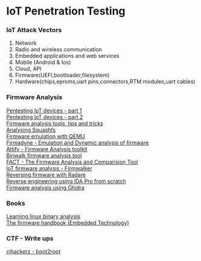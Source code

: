 # IoT Penetration Testing

### IoT Attack Vectors
1. Network<br/>
2. Radio and wireless communication<br/>
3. Embedded applications and web services<br/>
4. Mobile (Android & Ios)<br/>
5. Cloud, API<br/>
6. Firmware(UEFI,bootloader,filesystem)<br/>
7. Hardware(chips,eproms,uart pins,connectors,RTM modules,uart cables)

### Firmware Analysis
[Pentesting IoT devices - part 1](https://blog.mindedsecurity.com/2018/09/pentesting-iot-devices-part-1-static.html)<br/>
[Pentesting IoT devices - part 2](https://blog.mindedsecurity.com/2018/10/pentesting-iot-devices-part-2-dynamic.html)<br/>
[Firmware analysis tools, tips and tricks](https://www.pentestpartners.com/security-blog/how-to-do-firmware-analysis-tools-tips-and-tricks/)<br/>
[Analysing Squashfs](https://lifs.hallym.ac.kr/blog/2019/08/19/File-System-Analysis-of-LG-Forensic-Image-with-Binwalk.html)<br/>
[Firmware emulation with QEMU](https://www.youtube.com/watch?v=G0NNBloGIvs)<br/>
[Firmadyne - Emulation and Dynamic analysis of firmware](https://github.com/firmadyne/firmadyne)<br/>
[Attify - Firmware Analysis toolkit](https://blog.attify.com/getting-started-with-firmware-emulation/)<br/>
[Binwalk firmware analysis tool](https://www.refirmlabs.com/reverse-engineering-my-routers-firmware-with-binwalk/)<br/>
[FACT - The Firmware Analysis and Comparision Tool](https://fkie-cad.github.io/FACT_core/)<br/>
[IoT firmware analysis - Firmwalker](https://github.com/craigz28/firmwalker)<br/>
[Reversing firmware with Radare](https://www.bored-nerds.com/reversing/radare/automotive/2019/07/07/reversing-firmware-with-radare.html)<br/>
[Reverse engineering using IDA Pro from scratch](https://www.youtube.com/watch?v=bYDK5IJphPU)<br/>
[Firmware analysis using Ghidra](https://chdk.fandom.com/wiki/Firmware_analysis_with_Ghidra)

### Books
[Learning linux binary analysis](https://www.packtpub.com/networking-and-servers/learning-linux-binary-analysis)<br/>
[The firmware handbook (Embedded Technology)](https://www.amazon.in/Firmware-Handbook-Embedded-Technology/dp/075067606X)


### CTF - Write ups
[cjhackerz - boot2root](https://cjhackerz.net/posts/writeup-first-ever-real-like-simulated-iot-security-challenge/)<br/>

